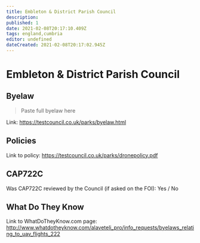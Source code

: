 ```yaml
---
title: Embleton & District Parish Council
description:
published: 1
date: 2021-02-08T20:17:10.409Z
tags: england,cumbria
editor: undefined
dateCreated: 2021-02-08T20:17:02.945Z
---
```


# Embleton & District Parish Council


## Byelaw
> Paste full byelaw here

Link:
https://testcouncil.co.uk/parks/byelaw.html

## Policies
Link to policy:
https://testcouncil.co.uk/parks/dronepolicy.pdf

## CAP722C

Was CAP722C reviewed by the Council (if asked on the FOI): Yes / No

## What Do They Know

Link to WhatDoTheyKnow.com page:
http://www.whatdotheyknow.com/alaveteli_pro/info_requests/byelaws_relating_to_uav_flights_222


